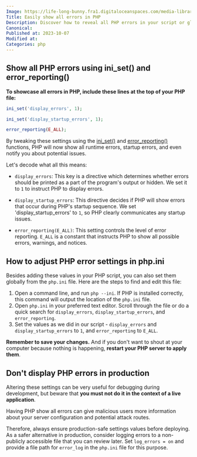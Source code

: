 ```yaml
---
Image: https://life-long-bunny.fra1.digitaloceanspaces.com/media-library/production/190/DP8uQOKxgSB13dgrgkAeVyUPpoYS1B-metaZXJyb3JzLmpwZw%3D%3D-.jpg
Title: Easily show all errors in PHP
Description: Discover how to reveal all PHP errors in your script or globally via php.ini for effective debugging, but remember to adjust before going live.
Canonical: 
Published at: 2023-10-07
Modified at: 
Categories: php
---
```


## Show all PHP errors using ini_set() and error_reporting()

**To showcase all errors in PHP, include these lines at the top of your PHP file:**

```php
ini_set('display_errors', 1);

ini_set('display_startup_errors', 1);

error_reporting(E_ALL);
```

By tweaking these settings using the [ini_set()](https://www.php.net/ini_set) and [error_reporting()](https://www.php.net/error_reporting) functions, PHP will now show all runtime errors, startup errors, and even notify you about potential issues.

Let's decode what all this means:

- `display_errors`: This key is a directive which determines whether errors should be printed as a part of the program's output or hidden. We set it to `1` to instruct PHP to display errors.
  
- `display_startup_errors`: This directive decides if PHP will show errors that occur during PHP's startup sequence. We set 'display_startup_errors' to `1`, so PHP clearly communicates any startup issues.
  
- `error_reporting(E_ALL)`: This setting controls the level of error reporting. `E_ALL` is a constant that instructs PHP to show all possible errors, warnings, and notices.

## How to adjust PHP error settings in php.ini

Besides adding these values in your PHP script, you can also set them globally from the `php.ini` file. Here are the steps to find and edit this file:

1. Open a command line, and run `php --ini`. If PHP is installed correctly, this command will output the location of the `php.ini` file.
2. Open `php.ini` in your preferred text editor. Scroll through the file or do a quick search for `display_errors`, `display_startup_errors`, and `error_reporting`.
3. Set the values as we did in our script - `display_errors` and `display_startup_errors` to `1`, and `error_reporting` to `E_ALL`.
  
**Remember to save your changes.** And if you don't want to shout at your computer because nothing is happening, **restart your PHP server to apply them**.

## Don't display PHP errors in production

Altering these settings can be very useful for debugging during development, but beware that **you must not do it in the context of a live application**.

Having PHP show all errors can give malicious users more information about your server configuration and potential attack routes.

Therefore, always ensure production-safe settings values before deploying. As a safer alternative in production, consider logging errors to a non-publicly accessible file that you can review later. Set `log_errors = on` and provide a file path for `error_log` in the `php.ini` file for this purpose.